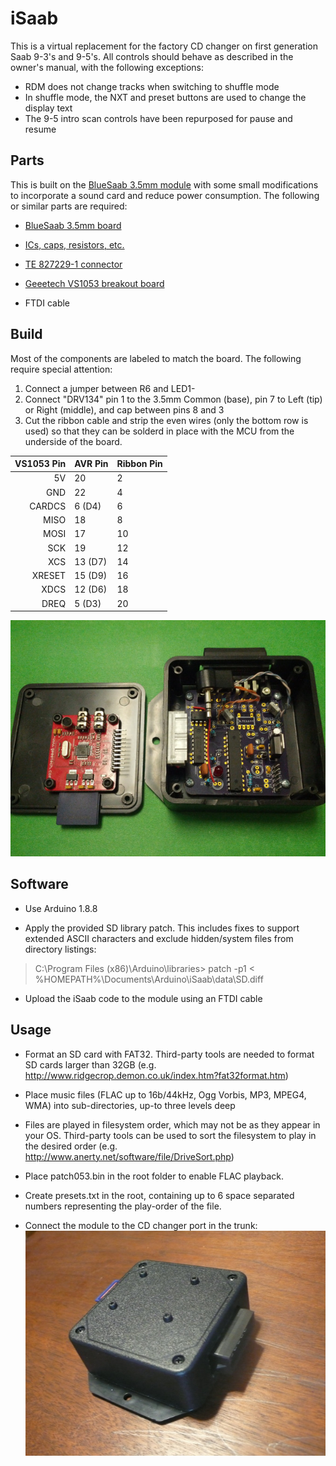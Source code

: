 # iSaab
This is a virtual replacement for the factory CD changer on first generation Saab 9-3's and 9-5's. All controls should behave as described in the owner's manual, with the following exceptions:
* RDM does not change tracks when switching to shuffle mode
* In shuffle mode, the NXT and preset buttons are used to change the display text
* The 9-5 intro scan controls have been repurposed for pause and resume


## Parts

This is built on the [BlueSaab 3.5mm module](http://bluesaab.blogspot.com/2014/03/how-to-build-your-own-35mm-version-of.html) with some small modifications to incorporate a sound card and reduce power consumption. The following or similar parts are required:

* [BlueSaab 3.5mm board](https://oshpark.com/shared_projects/uMyNRBbZ)

* [ICs, caps, resistors, etc.](https://www.mouser.com/ProjectManager/ProjectDetail.aspx?AccessID=5A5DA965B5)

* [TE 827229-1 connector](https://www.connectorpeople.com/Connector/TYCO-AMP-TE_CONNECTIVITY/8/827229-1)

* [Geeetech VS1053 breakout board](https://www.amazon.com/Geeetech-VS1053-breakout-board-card/dp/B0755PQCPS)

* FTDI cable


## Build

Most of the components are labeled to match the board. The following require special attention:
1. Connect a jumper between R6 and LED1-
2. Connect "DRV134" pin 1 to the 3.5mm Common (base), pin 7 to Left (tip) or Right (middle), and cap between pins 8 and 3
3. Cut the ribbon cable and strip the even wires (only the bottom row is used) so that they can be solderd in place with the MCU from the underside of the board.

| VS1053 Pin | AVR Pin | Ribbon Pin |
| ----------:|:------- | ---------- |
| 5V         | 20      | 2 |
| GND        | 22      | 4 |
| CARDCS     | 6 (D4)  | 6 |
| MISO       | 18      | 8 |
| MOSI       | 17      | 10 |
| SCK        | 19      | 12 |
| XCS        | 13 (D7) | 14 |
| XRESET     | 15 (D9) | 16 |
| XDCS       | 12 (D6) | 18 |
| DREQ       | 5  (D3) | 20 |

![inside](https://raw.githubusercontent.com/mcaldwelva/iSaab/master/data/inside.jpg)


## Software

* Use Arduino 1.8.8

* Apply the provided SD library patch. This includes fixes to support extended ASCII characters and exclude hidden/system files from directory listings:

> C:\Program Files (x86)\Arduino\libraries> patch -p1 < %HOMEPATH%\Documents\Arduino\iSaab\data\SD.diff

* Upload the iSaab code to the module using an FTDI cable


## Usage
* Format an SD card with FAT32. Third-party tools are needed to format SD cards larger than 32GB (e.g.
http://www.ridgecrop.demon.co.uk/index.htm?fat32format.htm)

* Place music files (FLAC up to 16b/44kHz, Ogg Vorbis, MP3, MPEG4, WMA) into sub-directories, up-to three levels deep

* Files are played in filesystem order, which may not be as they appear in your OS. Third-party tools can be used to sort the filesystem to play in the desired order (e.g. http://www.anerty.net/software/file/DriveSort.php)

* Place patch053.bin in the root folder to enable FLAC playback.

* Create presets.txt in the root, containing up to 6 space separated numbers representing the play-order of the file.

* Connect the module to the CD changer port in the trunk:
![back](https://raw.githubusercontent.com/mcaldwelva/iSaab/master/data/back.jpg)
